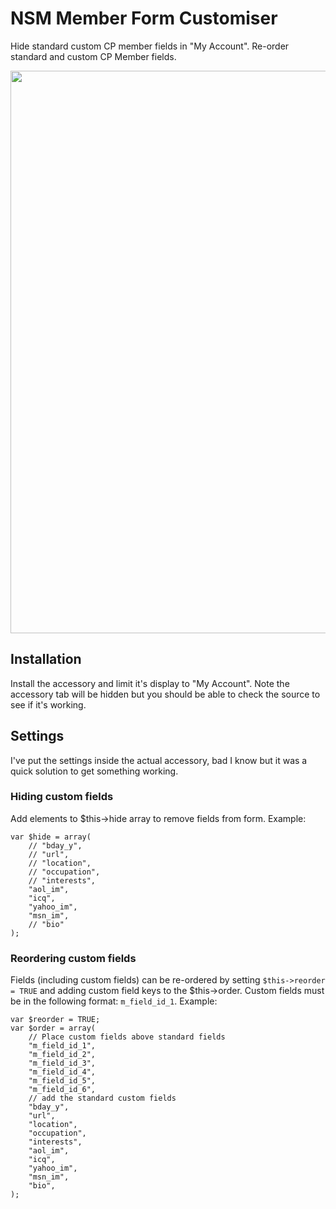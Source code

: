 NSM Member Form Customiser
==========================

Hide standard custom CP member fields in "My Account". Re-order standard and custom CP Member fields.

<img src="http://s3.amazonaws.com/ember/MeDofHNpOcBWijSRlvUOKBOpukDB6l1W_l.png" width='900' />  

Installation
------------

Install the accessory and limit it's display to "My Account". Note the accessory tab will be hidden but you should be able to check the source to see if it's working.

Settings
--------

I've put the settings inside the actual accessory, bad I know but it was a quick solution to get something working.

### Hiding custom fields

Add elements to $this->hide array to remove fields from form. Example:

	var $hide = array(
		// "bday_y",
		// "url",
		// "location",
		// "occupation",
		// "interests",
		"aol_im",
		"icq",
		"yahoo_im",
		"msn_im",
		// "bio"
	);

### Reordering custom fields

Fields (including custom fields) can be re-ordered by setting `$this->reorder = TRUE` and adding custom field keys to the $this->order. Custom fields must be in the following format: `m_field_id_1`. Example:

	var $reorder = TRUE;
	var $order = array(
		// Place custom fields above standard fields
		"m_field_id_1",
		"m_field_id_2",
		"m_field_id_3",
		"m_field_id_4",
		"m_field_id_5",
		"m_field_id_6",
		// add the standard custom fields
		"bday_y",
		"url",
		"location",
		"occupation",
		"interests",
		"aol_im",
		"icq",
		"yahoo_im",
		"msn_im",
		"bio",
	);
